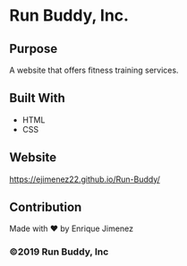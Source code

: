 # Run Buddy, Inc.

## Purpose
A website that offers fitness training services.

## Built With
* HTML
* CSS

## Website
 https://ejimenez22.github.io/Run-Buddy/

## Contribution
Made with ❤️ by Enrique Jimenez

### ©️2019 Run Buddy, Inc 
